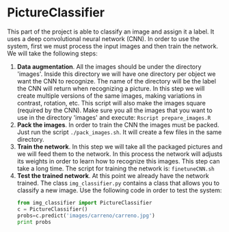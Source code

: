 # PictureClassifier
This part of the project is able to classify an image and assign it a label. It uses a deep convolutional neural network (CNN). In order to use the system, first we must process the input images and then train the network. We will take the following steps:
1. **Data augmentation**. All the images should be under the directory 'images'. Inside this directory we will have one directory per object we want the CNN to recognize. The name of the directory will be the label the CNN will return when recognizing a picture. In this step we will create multiple versions of the same images, making variations in contrast, rotation, etc. This script will also make the images square (required by the CNN). Make sure you all the images that you want to use in the directory 'images' and execute: ```Rscript prepare_images.R```
2. **Pack the images**. In order to train the CNN the images must be packed. Just run the script ```./pack_images.sh```. It will create a few files in the same directory.
3. **Train the network**. In this step we will take all the packaged pictures and we will feed them to the network. In this process the network will adjusts its weights in order to learn how to recognize this images. This step can take a long time. The script for training the network is: ```finetuneCNN.sh```
4. **Test the trained network**. At this point we already have the network trained. The class ```img_classifier.py``` contains a class that allows you to classify a new image. Use the following code in order to test the system:
	```python
	from img_classifier import PictureClassifier
	c = PictureClassifier()
	probs=c.predict('images/carreno/carreno.jpg')
	print probs
	```
